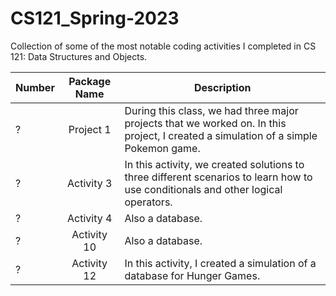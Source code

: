 # CS121_Spring-2023
Collection of some of the most notable coding activities I completed in CS 121: Data Structures and Objects.

| Number | Package Name | Description|
| -------|    :---:     |------------|
|   ?    |Project 1     | During this class, we had three major projects that we worked on. In this project, I created a simulation of a simple Pokemon game. |
|   ?    |Activity 3    |In this activity, we created solutions to three different scenarios to learn how to use conditionals and other logical operators.|
|   ?    |Activity 4    |Also a database. |
|   ?    |Activity 10   |Also a database. |
|   ?    |Activity 12   | In this activity, I created a simulation of a database for Hunger Games. |
